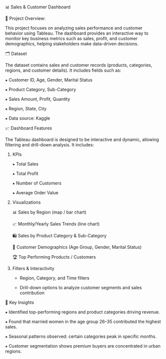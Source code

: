 📊 Sales & Customer Dashboard

📌 Project Overview:

This project focuses on analyzing sales performance and customer behavior using Tableau.
The dashboard provides an interactive way to monitor key business metrics such as sales, profit, and customer demographics, helping stakeholders make data-driven decisions.

🗂️ Dataset

The dataset contains sales and customer records (products, categories, regions, and customer details).
It includes fields such as:

⁕ Customer ID, Age, Gender, Marital Status

⁕ Product Category, Sub-Category

⁕ Sales Amount, Profit, Quantity

⁕ Region, State, City

⁕ Data source: Kaggle

📈 Dashboard Features

The Tableau dashboard is designed to be interactive and dynamic, allowing filtering and drill-down analysis. It includes:

1. KPIs
   
   ⁕ Total Sales
   
   ⁕ Total Profit
   
   ⁕ Number of Customers
   
   ⁕ Average Order Value

3. Visualizations

   📊 Sales by Region (map / bar chart)
   
   📈 Monthly/Yearly Sales Trends (line chart)
   
   🛍️ Sales by Product Category & Sub-Category
   
   👥 Customer Demographics (Age Group, Gender, Marital Status)
   
   🏆 Top Performing Products / Customers

5. Filters & Interactivity

   * Region, Category, and Time filters
     
   * Drill-down options to analyze customer segments and sales contribution

🔑 Key Insights

  ⁕ Identified top-performing regions and product categories driving revenue.
  
  ⁕ Found that married women in the age group 26–35 contributed the highest sales.
  
  ⁕ Seasonal patterns observed: certain categories peak in specific months.
  
  ⁕ Customer segmentation shows premium buyers are concentrated in urban regions.
